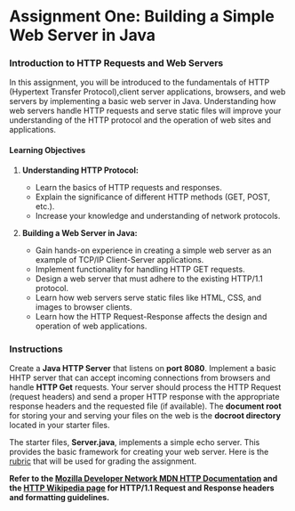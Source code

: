 # Assignment One:  Building a Simple Web Server in Java

### Introduction to HTTP Requests and Web Servers

In this assignment, you will be introduced to the fundamentals of HTTP (Hypertext Transfer Protocol),client server applications, browsers, and web servers by implementing a basic web server in Java. Understanding how web servers handle HTTP requests and serve static files will improve your understanding of the HTTP protocol and the operation of web sites and applications.

#### Learning Objectives

1. **Understanding HTTP Protocol:**
   - Learn the basics of HTTP requests and responses.
   - Explain the significance of different HTTP methods (GET, POST, etc.).
   - Increase your knowledge and understanding of network protocols.

2. **Building a Web Server in Java:**
   - Gain hands-on experience in creating a simple web server as an example of TCP/IP Client-Server applications.
   - Implement functionality for handling HTTP GET requests.
   - Design a web server that must adhere to the existing HTTP/1.1 protocol.
   - Learn how web servers serve static files like HTML, CSS, and images to browser clients.
   - Learn how the HTTP Request-Response affects the design and operation of web applications. 

### Instructions

Create a **Java HTTP Server** that listens on **port 8080**. Implement a basic HHTP server that can accept incoming connections from browsers and handle **HTTP Get** requests.  Your server should process the HTTP Request (request headers) and send a proper HTTP response with the appropriate response headers and the requested file (if available). The **document root** for storing your and serving your files on the web is the **docroot directory** located in your starter files.

The starter files, **Server.java**, implements a simple echo server.  This provides the basic framework for creating your web server. Here is the [rubric](rubric.md) that will be used for grading the assignment.

**Refer to the [Mozilla Developer Network MDN HTTP Documentation](https://developer.mozilla.org/en-US/docs/Web/HTTP) and the [HTTP Wikipedia page](https://en.wikipedia.org/wiki/HTTP) for HTTP/1.1 Request and Response headers and formatting guidelines.**


